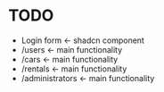 # TODO

-   Login form <- shadcn component
-   /users <- main functionality
-   /cars <- main functionality
-   /rentals <- main functionality
-   /administrators <- main functionality
